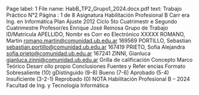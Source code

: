 Page label: 1
File name: HabB_TP2_Grupo1_2024.docx.pdf
text:
Trabajo
Práctico
N°2
Página
:
1
de
8
Asignatura
Habilitación
Profesional
B
Carr era
Ing.
en
Informática
Plan
Ajuste
2012
Ciclo
5to
Cuatrimestr e
Segundo
Cuatrimestre
Profesor/es
Enrique
José
Reinosa
Grupo
de
Trabajo
ID/Matrícula
APELLIDO,
Nombr es
Corr eo
Electrónico
XXXXX
ROMANO,
Martin
romano.martin@comunidad.ub.edu.ar
169569
PORTILLO,
Sebastian
sebastian.portillo@comunidad.ub.edu.ar
167419
PRIETO,
Sofia
Alejandra
sofia.prieto@comunidad.ub.edu.ar
167241
ZINNI,
Gianluca
gianluca.zinni@comunidad.ub.edu.ar
Grilla
de
calificación
Concepto
Marco 
Teórico
Desarr ollo 
propio
Conclusiones
Fuentes
y 
Refer encias
Formato
Sobresaliente
(10)
gDistinguido
(9-8)
Bueno
(7-6)
Aprobado
(5-4)
Insuficiente
(3-2-1)
Reprobado
(0)
NOTA
Habilitación
Profesional
B
–
2024
Facultad
de
Ing.
y
Tecnología
Informática
